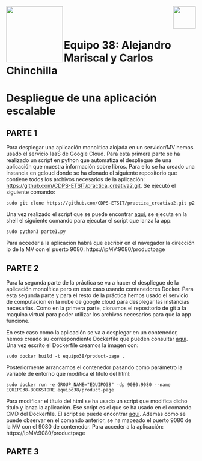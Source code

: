<img  align="left" width="150" style="float: left;" src="https://www.upm.es/sfs/Rectorado/Gabinete%20del%20Rector/Logos/UPM/CEI/LOGOTIPO%20leyenda%20color%20JPG%20p.png">
<img  align="right" width="60" style="float: right;" src="https://www.dit.upm.es/images/dit08.gif">

<br/><br/>

# Equipo 38: Alejandro Mariscal y Carlos Chinchilla
# Despliegue de una aplicación escalable

## PARTE 1

Para desplegar una aplicación monolítica alojada en un servidor/MV hemos usado el servicio IaaS de Google Cloud. Para esta primera parte se ha realizado un script en python que automatiza el despliegue de una aplicación que muestra información sobre libros. Para ello se ha creado una instancia en gcloud donde se ha clonado el siguiente repositorio que contiene todos los archivos necesarios de la aplicación: <https://github.com/CDPS-ETSIT/practica_creativa2.git>. Se ejecutó el siguiente comando:

```
sudo git clone https://github.com/CDPS-ETSIT/practica_creativa2.git p2
```

Una vez realizado el script que se puede encontrar [aquí](./ARCHIVOS/PARTE1/parte1.py), se ejecuta en la shell el siguiente comando para ejecutar el script que lanza la app:

```
sudo python3 parte1.py
```
Para acceder a la aplicación habrá que escribir en el navegador la dirección ip de la MV con el puerto 9080: https://ipMV:9080/productpage

## PARTE 2

Para la segunda parte de la práctica se va a hacer el despliegue de la aplicación monolítica pero en este caso usando contenedores Docker. Para esta segunda parte y para el resto de la práctica hemos usado el servicio de computacion en la nube de google cloud para desplegar las instancias necesarias. Como en la primera parte, clonamos el repositorio de git a la maquina virtual para poder utilizar los archivos necesarios para que la app funcione. 

En este caso como la aplicación se va a desplegar en un contenedor, hemos creado su correspondiente Dockerfile que pueden consultar [aquí](./ARCHIVOS/PARTE2/Dockerfile.txt). Una vez escrito el Dockerfile creamos la imagen con:
```
sudo docker build -t equipo38/product-page .
```
Posteriormente arrancamos el contenedor pasando como parámetro la variable de entorno que modifica el título del html:
```
sudo docker run -e GROUP_NAME="EQUIPO38" -dp 9080:9080 --name EQUIPO38-BOOKSTORE equipo38/product-page
```
Para modificar el título del html se ha usado un script que modifica dicho titulo y lanza la aplicación. Ese script es el que se ha usado en el comando CMD del Dockerfile. El script se puede encontrar [aquí](./ARCHIVOS/PARTE2/edithtml.py). Además como se puede observar en el comando anterior, se ha mapeado el puerto 9080 de la MV con el 9080 de contenedor. Para acceder a la aplicación: https://ipMV:9080/productpage

## PARTE 3

